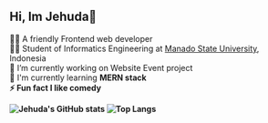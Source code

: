 ## Hi, Im Jehuda👋

👨‍💻 A friendly Frontend web developer<br/>
👨‍🎓 Student of Informatics Engineering at [Manado State University](https://unima.ac.id/), Indonesia<br/>
🔭 I’m currently working on Website Event project<br/>
🌱 I'm currently learning <b>MERN stack<b><br/>
⚡ Fun fact I like comedy<br/>

![Jehuda's GitHub stats](https://github-readme-stats.vercel.app/api?username=Jehudavd&show_icons=true&theme=great-gatsby)
![Top Langs](https://github-readme-stats.vercel.app/api/top-langs/?username=Jehudavd&layout=compact&theme=great-gatsby)
